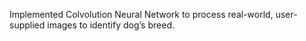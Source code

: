 Implemented Colvolution Neural Network to process real-world, user-supplied images to identify dog’s breed.
